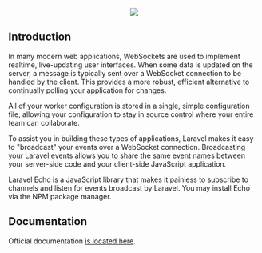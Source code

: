 <p align="center"><img src="https://laravel.com/assets/img/components/logo-echo.svg"></p>

## Introduction


In many modern web applications, WebSockets are used to implement realtime, live-updating user interfaces. When some data is updated on the server, a message is typically sent over a WebSocket connection to be handled by the client. This provides a more robust, efficient alternative to continually polling your application for changes.

All of your worker configuration is stored in a single, simple configuration file, allowing your configuration to stay in source control where your entire team can collaborate.

To assist you in building these types of applications, Laravel makes it easy to "broadcast" your events over a WebSocket connection. Broadcasting your Laravel events allows you to share the same event names between your server-side code and your client-side JavaScript application.

Laravel Echo is a JavaScript library that makes it painless to subscribe to channels and listen for events broadcast by Laravel. You may install Echo via the NPM package manager.

## Documentation

Official documentation [is located here](http://laravel.com/docs/broadcasting).
